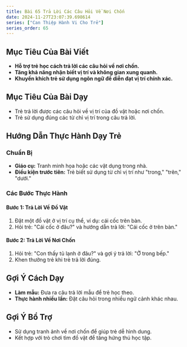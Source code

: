 ```yaml
---
title: Bài 65 Trả Lời Các Câu Hỏi Về Nơi Chốn
date: 2024-11-27T23:07:39.698614
series: ["Can Thiệp Hành Vi Cho Trẻ"]
series_order: 65
---
```


## Mục Tiêu Của Bài Viết
- **Hỗ trợ trẻ học cách trả lời các câu hỏi về nơi chốn.**
- **Tăng khả năng nhận biết vị trí và không gian xung quanh.**
- **Khuyến khích trẻ sử dụng ngôn ngữ để diễn đạt vị trí chính xác.**

## Mục Tiêu Của Bài Dạy
- Trẻ trả lời được các câu hỏi về vị trí của đồ vật hoặc nơi chốn.
- Trẻ sử dụng đúng các từ chỉ vị trí trong câu trả lời.

## Hướng Dẫn Thực Hành Dạy Trẻ

### Chuẩn Bị
- **Giáo cụ:** Tranh minh họa hoặc các vật dụng trong nhà.
- **Điều kiện trước tiên:** Trẻ biết sử dụng từ chỉ vị trí như "trong," "trên," "dưới."

### Các Bước Thực Hành
#### Bước 1: Trả Lời Về Đồ Vật
1. Đặt một đồ vật ở vị trí cụ thể, ví dụ: cái cốc trên bàn.
2. Hỏi trẻ: "Cái cốc ở đâu?" và hướng dẫn trả lời: "Cái cốc ở trên bàn."

#### Bước 2: Trả Lời Về Nơi Chốn
1. Hỏi trẻ: "Con thấy tủ lạnh ở đâu?" và gợi ý trả lời: "Ở trong bếp."
2. Khen thưởng trẻ khi trẻ trả lời đúng.

## Gợi Ý Cách Dạy
- **Làm mẫu:** Đưa ra câu trả lời mẫu để trẻ học theo.
- **Thực hành nhiều lần:** Đặt câu hỏi trong nhiều ngữ cảnh khác nhau.

## Gợi Ý Bổ Trợ
- Sử dụng tranh ảnh về nơi chốn để giúp trẻ dễ hình dung.
- Kết hợp với trò chơi tìm đồ vật để tăng hứng thú học tập.

